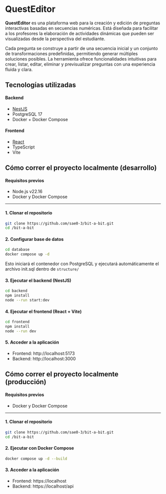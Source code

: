 # QuestEditor

**QuestEditor** es una plataforma web para la creación y edición de preguntas interactivas basadas en secuencias numéricas. Está diseñada para facilitar a los profesores la elaboración de actividades dinámicas que pueden ser visualizadas desde la perspectiva del estudiante.

Cada pregunta se construye a partir de una secuencia inicial y un conjunto de transformaciones predefinidas, permitiendo generar múltiples soluciones posibles. La herramienta ofrece funcionalidades intuitivas para crear, listar, editar, eliminar y previsualizar preguntas con una experiencia fluida y clara.

## Tecnologías utilizadas

#### Backend
- [NestJS](https://nestjs.com/)
- PostgreSQL 17
- Docker + Docker Compose

#### Frontend
- [React](https://es.react.dev/)
- TypeScript
- Vite

## Cómo correr el proyecto localmente (desarrollo)

#### Requisitos previos

- Node.js v22.16
- Docker y Docker Compose

---

#### 1. Clonar el repositorio

```sh
git clone https://github.com/sae0-3/bit-a-bit.git
cd /bit-a-bit
```

#### 2. Configurar base de datos

```sh
cd database
docker compose up -d
```

Esto iniciará el contenedor con PostgreSQL y ejecutará automáticamente el archivo init.sql dentro de `structure/`

#### 3. Ejecutar el backend (NestJS)

```sh
cd backend
npm install
node --run start:dev
```

#### 4. Ejecutar el frontend (React + Vite)

```sh
cd frontend
npm install
node --run dev
```

#### 5. Acceder a la aplicación

- Frontend: http://localhost:5173
- Backend: http://localhost:3000

## Cómo correr el proyecto localmente (producción)

#### Requisitos previos

- Docker y Docker Compose

---

#### 1. Clonar el repositorio

```sh
git clone https://github.com/sae0-3/bit-a-bit.git
cd /bit-a-bit
```

#### 2. Ejecutar con Docker Compose

```sh
docker compose up -d --build
```

#### 3. Acceder a la aplicación

- Frontend: https://localhost
- Backend: https://localhost/api
